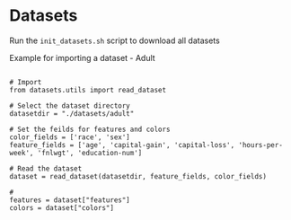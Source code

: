 # Datasets

Run the `init_datasets.sh` script to download all datasets

Example for importing a dataset - Adult
```

# Import
from datasets.utils import read_dataset

# Select the dataset directory 
datasetdir = "./datasets/adult"

# Set the feilds for features and colors
color_fields = ['race', 'sex']
feature_fields = ['age', 'capital-gain', 'capital-loss', 'hours-per-week', 'fnlwgt', 'education-num']

# Read the dataset
dataset = read_dataset(datasetdir, feature_fields, color_fields)

#
features = dataset["features"]
colors = dataset["colors"]

```
